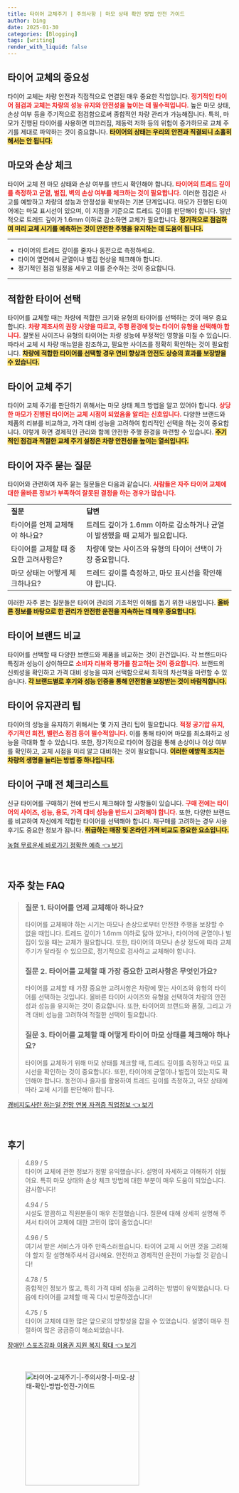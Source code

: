 ```yaml
---
title: 타이어 교체주기 | 주의사항 | 마모 상태 확인 방법 안전 가이드
author: bing
date: 2025-01-30
categories: [Blogging]
tags: [writing]
render_with_liquid: false
---
```



<h2 id='타이어_교체의_중요성'>타이어 교체의 중요성</h2>

<p>타이어 교체는 차량 안전과 직접적으로 연결된 매우 중요한 작업입니다. <b><span style="color: #ee2323;">정기적인 타이어 점검과 교체는 차량의 성능 유지와 안전성을 높이는 데 필수적입니다.</span></b> 높은 마모 상태, 손상 여부 등을 주기적으로 점검함으로써 종합적인 차량 관리가 가능해집니다. 특히, 마모가 진행된 타이어를 사용하면 미끄러짐, 제동력 저하 등의 위험이 증가하므로 교체 주기를 제대로 파악하는 것이 중요합니다. <b><span style="background-color: #ffe066;">타이어의 상태는 우리의 안전과 직결되니 소홀히 해서는 안 됩니다.</span></b></p>

<h2 id='마모와_손상_체크'>마모와 손상 체크</h2>

<p>타이어 교체 전 마모 상태와 손상 여부를 반드시 확인해야 합니다. <b><span style="color: #ee2323;">타이어의 트레드 깊이를 측정하고 균열, 벌집, 벽의 손상 여부를 체크하는 것이 필요합니다.</span></b> 이러한 점검은 사고를 예방하고 차량의 성능과 안정성을 확보하는 기본 단계입니다. 마모가 진행된 타이어에는 마모 표시선이 있으며, 이 지점을 기준으로 트레드 깊이를 판단해야 합니다. 일반적으로 트레드 깊이가 1.6mm 이하로 감소하면 교체가 필요합니다. <b><span style="background-color: #ffe066;">정기적으로 점검하여 미리 교체 시기를 예측하는 것이 안전한 주행을 유지하는 데 도움이 됩니다.</span></b></p>

<hr />

<ul>
    <li>타이어의 트레드 깊이를 줄자나 동전으로 측정하세요.</li>
    <li>타이어 옆면에서 균열이나 벌집 현상을 체크해야 합니다.</li>
    <li>정기적인 점검 일정을 세우고 이를 준수하는 것이 중요합니다.</li>
</ul>

<hr />

<h2 id='적합한_타이어_선택'>적합한 타이어 선택</h2>

<p>타이어를 교체할 때는 차량에 적합한 크기와 유형의 타이어를 선택하는 것이 매우 중요합니다. <b><span style="color: #ee2323;">차량 제조사의 권장 사양을 따르고, 주행 환경에 맞는 타이어 유형을 선택해야 합니다.</span></b> 잘못된 사이즈나 유형의 타이어는 차량 성능에 부정적인 영향을 미칠 수 있습니다. 따라서 교체 시 차량 매뉴얼을 참조하고, 필요한 사이즈를 정확히 확인하는 것이 필요합니다. <b><span style="background-color: #ffe066;">차량에 적합한 타이어를 선택할 경우 연비 향상과 안전도 상승의 효과를 보장받을 수 있습니다.</span></b></p>

<h2 id='타이어_교체_주기'>타이어 교체 주기</h2>

<p>타이어 교체 주기를 판단하기 위해서는 마모 상태 체크 방법을 알고 있어야 합니다. <b><span style="color: #ee2323;">상당한 마모가 진행된 타이어는 교체 시점이 되었음을 알리는 신호입니다.</span></b> 다양한 브랜드와 제품의 리뷰를 비교하고, 가격 대비 성능을 고려하여 합리적인 선택을 하는 것이 중요합니다. 이렇게 하면 경제적인 관리와 함께 안전한 주행 환경을 마련할 수 있습니다. <b><span style="background-color: #ffe066;">주기적인 점검과 적절한 교체 주기 설정은 차량 안전성을 높이는 열쇠입니다.</span></b></p>

<h2 id='타이어_자주_묻는_질문'>타이어 자주 묻는 질문</h2>

<p>타이어와 관련하여 자주 묻는 질문들은 다음과 같습니다. <b><span style="color: #ee2323;">사람들은 자주 타이어 교체에 대한 올바른 정보가 부족하여 잘못된 결정을 하는 경우가 많습니다.</span></b></p>

<table>
    <tr>
        <td><b>질문</b></td>
        <td><b>답변</b></td>
    </tr>
    <tr>
        <td>타이어를 언제 교체해야 하나요?</td>
        <td>트레드 깊이가 1.6mm 이하로 감소하거나 균열이 발생했을 때 교체가 필요합니다.</td>
    </tr>
    <tr>
        <td>타이어를 교체할 때 중요한 고려사항은?</td>
        <td>차량에 맞는 사이즈와 유형의 타이어 선택이 가장 중요합니다.</td>
    </tr>
    <tr>
        <td>마모 상태는 어떻게 체크하나요?</td>
        <td>트레드 깊이를 측정하고, 마모 표시선을 확인해야 합니다.</td>
    </tr>
</table>

<p>이러한 자주 묻는 질문들은 타이어 관리의 기초적인 이해를 돕기 위한 내용입니다. <b><span style="background-color: #ffe066;">올바른 정보를 바탕으로 한 관리가 안전한 운전을 지속하는 데 매우 중요합니다.</span></b></p>

<h2 id='타이어_브랜드_비교'>타이어 브랜드 비교</h2>

<p>타이어를 선택할 때 다양한 브랜드와 제품을 비교하는 것이 관건입니다. 각 브랜드마다 특징과 성능이 상이하므로 <b><span style="color: #ee2323;">소비자 리뷰와 평가를 참고하는 것이 중요합니다.</span></b> 브랜드의 신뢰성을 확인하고 가격 대비 성능을 따져 선택함으로써 최적의 차선책을 마련할 수 있습니다. <b><span style="background-color: #ffe066;">각 브랜드별로 후기와 성능 인증을 통해 안전함을 보장받는 것이 바람직합니다.</span></b></p>

<h2 id='타이어_유지관리_팁'>타이어 유지관리 팁</h2>

<p>타이어의 성능을 유지하기 위해서는 몇 가지 관리 팁이 필요합니다. <b><span style="color: #ee2323;">적정 공기압 유지, 주기적인 회전, 밸런스 점검 등이 필수적입니다.</span></b> 이를 통해 타이어 마모를 최소화하고 성능을 극대화 할 수 있습니다. 또한, 정기적으로 타이어 점검을 통해 손상이나 이상 여부를 확인하고, 교체 시점을 미리 알고 대비하는 것이 필요합니다. <b><span style="background-color: #ffe066;">이러한 예방적 조치는 차량의 생명을 늘리는 방법 중 하나입니다.</span></b></p>

<h2 id='타이어_구매_전_체크리스트'>타이어 구매 전 체크리스트</h2>

<p>신규 타이어를 구매하기 전에 반드시 체크해야 할 사항들이 있습니다. <b><span style="color: #ee2323;">구매 전에는 타이어의 사이즈, 성능, 용도, 가격 대비 성능을 반드시 고려해야 합니다.</span></b> 또한, 다양한 브랜드를 비교하여 자신에게 적합한 타이어를 선택해야 합니다. 재구매를 고려하는 경우 사용 후기도 중요한 정보가 됩니다. <b><span style="background-color: #ffe066;">취급하는 매장 및 온라인 가격 비교도 중요한 요소입니다.</span></b></p>


<p><a class="click-button" title="농협 무료운세 바로가기 정확한 예측" href="https://24nara.github.io/posts/%EB%86%8D%ED%98%91-%EB%AC%B4%EB%A3%8C%EC%9A%B4%EC%84%B8-%EB%B0%94%EB%A1%9C%EA%B0%80%EA%B8%B0-%EC%A0%95%ED%99%95%ED%95%9C-%EC%98%88%EC%B8%A1/" rel="dofollow">농협 무료운세 바로가기 정확한 예측 👈 보기</a></p><br>
<h2 id='자주_찾는_FAQ'>자주 찾는 FAQ</h2>
<div itemscope="" itemtype="https://schema.org/FAQPage"> 
<blockquote> 
<div itemscope="" itemprop="mainEntity" itemtype="https://schema.org/Question"> 
<h3 itemprop="name">질문 1. 타이어를 언제 교체해아 하나요?</h3> 
<div itemscope="" itemprop="acceptedAnswer" itemtype="https://schema.org/Answer"> 
<span itemprop="text"> 
<p>타이어를 교체해야 하는 시기는 마모나 손상으로부터 안전한 주행을 보장할 수 없을 때입니다. 트레드 깊이가 1.6mm 이하로 닳아 있거나, 타이어에 균열이나 벌집이 있을 때는 교체가 필요합니다. 또한, 타이어의 마모나 손상 정도에 따라 교체 주기가 달라질 수 있으므로, 정기적으로 검사하고 교체해야 합니다.</p> 
</span> 
</div> 
</div> 

<div itemscope="" itemprop="mainEntity" itemtype="https://schema.org/Question"> 
<h3 itemprop="name">질문 2. 타이어를 교체할 때 가장 중요한 고려사항은 무엇인가요?</h3> 
<div itemscope="" itemprop="acceptedAnswer" itemtype="https://schema.org/Answer"> 
<span itemprop="text"> 
<p>타이어를 교체할 때 가장 중요한 고려사항은 차량에 맞는 사이즈와 유형의 타이어를 선택하는 것입니다. 올바른 타이어 사이즈와 유형을 선택하여 차량의 안전성과 성능을 유지하는 것이 중요합니다. 또한, 타이어의 브랜드와 품질, 그리고 가격 대비 성능을 고려하여 적절한 선택이 필요합니다.</p> 
</span> 
</div> 
</div> 

<div itemscope="" itemprop="mainEntity" itemtype="https://schema.org/Question"> 
<h3 itemprop="name">질문 3. 타이어를 교체할 때 어떻게 타이어 마모 상태를 체크해야 하나요?</h3> 
<div itemscope="" itemprop="acceptedAnswer" itemtype="https://schema.org/Answer"> 
<span itemprop="text"> 
<p>타이어를 교체하기 위해 마모 상태를 체크할 때, 트레드 깊이를 측정하고 마모 표시선을 확인하는 것이 중요합니다. 또한, 타이어에 균열이나 벌집이 있는지도 확인해야 합니다. 동전이나 줄자를 활용하여 트레드 깊이를 측정하고, 마모 상태에 따라 교체 시기를 판단해야 합니다.</p> 
</span> 
</div> 
</div> 
</blockquote> 
</div>
<p><a class="click-button" title="경비지도사란 하는일 전망 연봉 자격증 직업정보" href="https://24nara.github.io/posts/%EA%B2%BD%EB%B9%84%EC%A7%80%EB%8F%84%EC%82%AC%EB%9E%80-%ED%95%98%EB%8A%94%EC%9D%BC-%EC%A0%84%EB%A7%9D-%EC%97%B0%EB%B4%89-%EC%9E%90%EA%B2%A9%EC%A6%9D-%EC%A7%81%EC%97%85%EC%A0%95%EB%B3%B4/" rel="dofollow">경비지도사란 하는일 전망 연봉 자격증 직업정보 👈 보기</a></p><br>
<h2 id='후기'>후기</h2>
<div itemscope itemtype="https://schema.org/Product">
  <blockquote>
  <div itemprop="review" itemscope itemtype="https://schema.org/Review">
      <div itemprop="reviewRating" itemscope itemtype="https://schema.org/Rating"> <span itemprop="ratingValue">4.89</span> / <span itemprop="bestRating">5</span> </div>
      <span itemprop="reviewBody">타이어 교체에 관한 정보가 정말 유익했습니다. 설명이 자세하고 이해하기 쉬웠어요. 특히 마모 상태와 손상 체크 방법에 대한 부분이 매우 도움이 되었습니다. 감사합니다!</span>
  </div>
  <br>
  <div itemprop="review" itemscope itemtype="https://schema.org/Review">
      <div itemprop="reviewRating" itemscope itemtype="https://schema.org/Rating"> <span itemprop="ratingValue">4.94</span> / <span itemprop="bestRating">5</span> </div>
      <span itemprop="reviewBody">시설도 깔끔하고 직원분들이 매우 친절했습니다. 질문에 대해 상세히 설명해 주셔서 타이어 교체에 대한 고민이 많이 줄었습니다!</span>
  </div>
  <br>
  <div itemprop="review" itemscope itemtype="https://schema.org/Review">
      <div itemprop="reviewRating" itemscope itemtype="https://schema.org/Rating"> <span itemprop="ratingValue">4.96</span> / <span itemprop="bestRating">5</span> </div>
      <span itemprop="reviewBody">여기서 받은 서비스가 아주 만족스러웠습니다. 타이어 교체 시 어떤 것을 고려해야 할지 잘 설명해주셔서 감사해요. 안전하고 경제적인 운전이 가능할 것 같습니다!</span>
  </div>
  <br>
  <div itemprop="review" itemscope itemtype="https://schema.org/Review">
      <div itemprop="reviewRating" itemscope itemtype="https://schema.org/Rating"> <span itemprop="ratingValue">4.78</span> / <span itemprop="bestRating">5</span> </div>
      <span itemprop="reviewBody">종합적인 정보가 많고, 특히 가격 대비 성능을 고려하는 방법이 유익했습니다. 다음에 타이어를 교체할 때 꼭 다시 방문하겠습니다!</span>
  </div>
  <br>
  <div itemprop="review" itemscope itemtype="https://schema.org/Review">
      <div itemprop="reviewRating" itemscope itemtype="https://schema.org/Rating"> <span itemprop="ratingValue">4.75</span> / <span itemprop="bestRating">5</span> </div>
      <span itemprop="reviewBody">타이어 교체에 대한 많은 앞으로의 방향성을 잡을 수 있었습니다. 설명이 매우 친절하여 많은 궁금증이 해소되었습니다.</span>
  </div>
  </blockquote>
</div>
<p><a class="click-button" title="장애인 스포츠강좌 이용권 지원 복지 확대" href="https://24nara.github.io/posts/%EC%9E%A5%EC%95%A0%EC%9D%B8-%EC%8A%A4%ED%8F%AC%EC%B8%A0%EA%B0%95%EC%A2%8C-%EC%9D%B4%EC%9A%A9%EA%B6%8C-%EC%A7%80%EC%9B%90-%EB%B3%B5%EC%A7%80-%ED%99%95%EB%8C%80/" rel="dofollow">장애인 스포츠강좌 이용권 지원 복지 확대 👈 보기</a></p><br>
<figure class="image"><img src="https://24nara.github.io/assets/img/thumbnail/타이어-교체주기-|-주의사항-|-마모-상태-확인-방법-안전-가이드.webp" alt="타이어-교체주기-|-주의사항-|-마모-상태-확인-방법-안전-가이드" width="256" height="256"></figure>